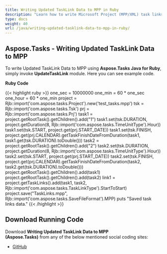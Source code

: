 ```yaml
---
title: Writing Updated TaskLink Data to MPP in Ruby
description: "Learn how to write Microsoft Project (MPP/XML) task links using Aspose.Tasks Java for Ruby."
type: docs
weight: 40
url: /java/writing-updated-tasklink-data-to-mpp-in-ruby/
---
```


## **Aspose.Tasks - Writing Updated TaskLink Data to MPP**
To write Updated TaskLink Data to MPP using **Aspose.Tasks Java for Ruby**, simply invoke **UpdateTaskLink** module. Here you can see example code.

**Ruby Code**

{{< highlight ruby >}}
one_sec = 10000000
one_min = 60 * one_sec
one_hour = 60 * one_min
project = Rjb::import('com.aspose.tasks.Project').new('test_tasks.mpp')
tsk = Rjb::import('com.aspose.tasks.Tsk')
prj = Rjb::import('com.aspose.tasks.Prj')
task1 = project.getRootTask().getChildren().add("1")
task1.set(tsk.DURATION, project.getDuration(8, Rjb::import('com.aspose.tasks.TimeUnitType').Hour))
task1.set(tsk.START, project.get(prj.START_DATE))
task1.set(tsk.FINISH, project.get(prj.CALENDAR).getTaskFinishDateFromDuration(task1, task1.get(tsk.DURATION).toDouble()))
task2 = project.getRootTask().getChildren().add("2")
task2.set(tsk.DURATION, project.getDuration(8, Rjb::import('com.aspose.tasks.TimeUnitType').Hour))
task2.set(tsk.START, project.get(prj.START_DATE))
task2.set(tsk.FINISH, project.get(prj.CALENDAR).getTaskFinishDateFromDuration(task2, task2.get(tsk.DURATION).toDouble()))
project.getRootTask().getChildren().add(task1)
project.getRootTask().getChildren().add(task2)
link1 = project.getTaskLinks().add(task1, task2, Rjb::import('com.aspose.tasks.TaskLinkType').StartToStart)
project.save("TaskLinks.mpp", Rjb::import('com.aspose.tasks.SaveFileFormat').MPP)
puts "Saved task links data."
{{< /highlight >}}

## **Download Running Code**
Download **Writing Updated TaskLink Data to MPP (Aspose.Tasks)** from any of the below mentioned social coding sites:

- [GitHub](https://github.com/aspose-tasks/Aspose.Tasks-for-Java/blob/master/Plugins/Aspose_Tasks_Java_for_Ruby/lib/asposetasksjava/TaskLinks/updatetasklink.rb)
